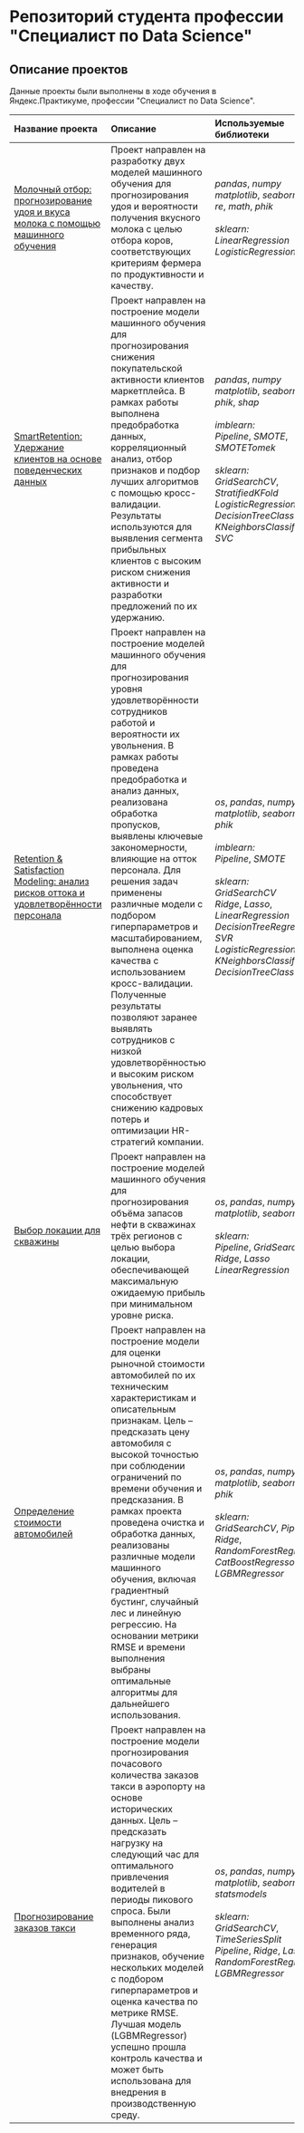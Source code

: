 # Репозиторий студента профессии "Специалист по Data Science"

## Описание проектов 
Данные проекты были выполнены в ходе обучения в Яндекс.Практикуме, профессии "Специалист по Data Science".

| Название проекта | Описание | Используемые библиотеки | 
| :---------------------- | :---------------------- | :---------------------- |
| [Молочный отбор: прогнозирование удоя и вкуса молока с помощью машинного обучения](ferma) | Проект направлен на разработку двух моделей машинного обучения для прогнозирования удоя и вероятности получения вкусного молока с целью отбора коров, соответствующих критериям фермера по продуктивности и качеству. | *pandas*, *numpy*<br>*matplotlib*, *seaborn*<br>*re*, *math*, *phik*<br><br>*sklearn:*<br>*LinearRegression*<br>*LogisticRegression* |
| [SmartRetention: Удержание клиентов на основе поведенческих данных](smart_retention) | Проект направлен на построение модели машинного обучения для прогнозирования снижения покупательской активности клиентов маркетплейса. В рамках работы выполнена предобработка данных, корреляционный анализ, отбор признаков и подбор лучших алгоритмов с помощью кросс-валидации. Результаты используются для выявления сегмента прибыльных клиентов с высоким риском снижения активности и разработки предложений по их удержанию. | *pandas*, *numpy*<br>*matplotlib*, *seaborn*<br>*phik*, *shap*<br><br>*imblearn:*<br>*Pipeline*, *SMOTE*, *SMOTETomek*<br><br>*sklearn:*<br>*GridSearchCV*, *StratifiedKFold* <br>*LogisticRegression*<br>*DecisionTreeClassifier*<br>*KNeighborsClassifier*<br>*SVC* |
| [Retention & Satisfaction Modeling: анализ рисков оттока и удовлетворённости персонала](retention_&_satisfaction_modeling) | Проект направлен на построение моделей машинного обучения для прогнозирования уровня удовлетворённости сотрудников работой и вероятности их увольнения. В рамках работы проведена предобработка и анализ данных, реализована обработка пропусков, выявлены ключевые закономерности, влияющие на отток персонала. Для решения задач применены различные модели с подбором гиперпараметров и масштабированием, выполнена оценка качества с использованием кросс-валидации. Полученные результаты позволяют заранее выявлять сотрудников с низкой удовлетворённостью и высоким риском увольнения, что способствует снижению кадровых потерь и оптимизации HR-стратегий компании. | *os*, *pandas*, *numpy*<br>*matplotlib*, *seaborn*, *phik*<br><br>*imblearn:*<br>*Pipeline*, *SMOTE*<br><br>*sklearn:*<br>*GridSearchCV*<br>*Ridge*, *Lasso*, *LinearRegression*<br>*DecisionTreeRegressor*, *SVR*<br>*LogisticRegression*, *SVC*<br>*KNeighborsClassifier*<br>*DecisionTreeClassifier* |
| [Выбор локации для скважины](geo) | Проект направлен на построение моделей машинного обучения для прогнозирования объёма запасов нефти в скважинах трёх регионов с целью выбора локации, обеспечивающей максимальную ожидаемую прибыль при минимальном уровне риска. | *os*, *pandas*, *numpy*<br>*matplotlib*, *seaborn*<br><br>*sklearn:*<br>*Pipeline*, *GridSearchCV*<br>*Ridge*, *Lasso*<br>*LinearRegression* |
| [Определение стоимости автомобилей](autos) | Проект направлен на построение модели для оценки рыночной стоимости автомобилей по их техническим характеристикам и описательным признакам. Цель – предсказать цену автомобиля с высокой точностью при соблюдении ограничений по времени обучения и предсказания. В рамках проекта проведена очистка и обработка данных, реализованы различные модели машинного обучения, включая градиентный бустинг, случайный лес и линейную регрессию. На основании метрики RMSE и времени выполнения выбраны оптимальные алгоритмы для дальнейшего использования. | *os*, *pandas*, *numpy*<br>*matplotlib*, *seaborn*, *phik*<br><br>*sklearn:*<br>*GridSearchCV*, *Pipeline*<br>*Ridge*, *RandomForestRegressor*<br>*CatBoostRegressor*, *LGBMRegressor* |
| [Прогнозирование заказов такси](taxi) | Проект направлен на построение модели прогнозирования почасового количества заказов такси в аэропорту на основе исторических данных. Цель – предсказать нагрузку на следующий час для оптимального привлечения водителей в периоды пикового спроса. Были выполнены анализ временного ряда, генерация признаков, обучение нескольких моделей с подбором гиперпараметров и оценка качества по метрике RMSE. Лучшая модель (LGBMRegressor) успешно прошла контроль качества и может быть использована для внедрения в производственную среду. | *os*, *pandas*, *numpy*<br>*matplotlib*, *seaborn*<br>*statsmodels*<br><br>*sklearn:*<br>*GridSearchCV*, *TimeSeriesSplit*<br>*Pipeline*, *Ridge*, *Lasso*<br>*RandomForestRegressor*<br>*LGBMRegressor* |
